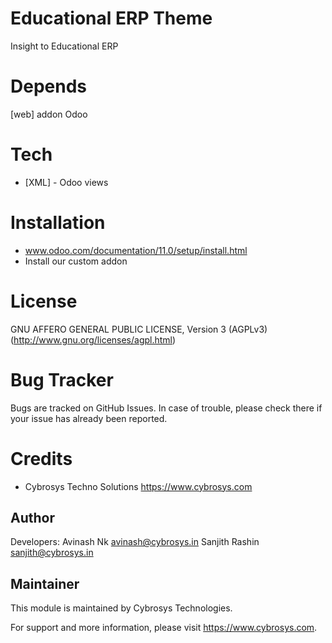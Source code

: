 Educational ERP Theme
=====================

Insight to Educational ERP

Depends
=======
[web] addon Odoo

Tech
====
* [XML] - Odoo views

Installation
============
- www.odoo.com/documentation/11.0/setup/install.html
- Install our custom addon

License
=======
GNU AFFERO GENERAL PUBLIC LICENSE, Version 3 (AGPLv3)
(http://www.gnu.org/licenses/agpl.html)

Bug Tracker
===========
Bugs are tracked on GitHub Issues. In case of trouble, please check there if your issue has already been reported.

Credits
=======
* Cybrosys Techno Solutions <https://www.cybrosys.com>

Author
------

Developers: Avinash Nk <avinash@cybrosys.in>
            Sanjith Rashin <sanjith@cybrosys.in>

Maintainer
----------

This module is maintained by Cybrosys Technologies.

For support and more information, please visit https://www.cybrosys.com.
